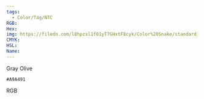 ```yaml
---
tags:
  - Color/Tag/NTC
RGB:
Hex:
img: https://filedn.com/l0hpzxl1f01yT7GHxtF8cyk/Color%20Snake/standard_csv_to_svg/%23/A9A491.svg
CMYK:
HSL:
Name:
---
```

Gray Olive
```palette
#A9A491
```
RGB
